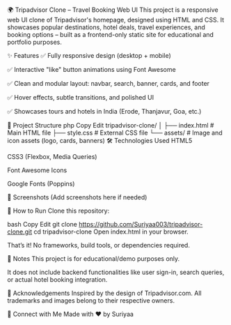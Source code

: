 🌍 Tripadvisor Clone – Travel Booking Web UI
This project is a responsive web UI clone of Tripadvisor's homepage, designed using HTML and CSS. It showcases popular destinations, hotel deals, travel experiences, and booking options – built as a frontend-only static site for educational and portfolio purposes.

✨ Features
✅ Fully responsive design (desktop + mobile)

✅ Interactive "like" button animations using Font Awesome

✅ Clean and modular layout: navbar, search, banner, cards, and footer

✅ Hover effects, subtle transitions, and polished UI

✅ Showcases tours and hotels in India (Erode, Thanjavur, Goa, etc.)

📂 Project Structure
php
Copy
Edit
tripadvisor-clone/
│
├── index.html          # Main HTML file
├── style.css           # External CSS file
└── assets/             # Image and icon assets (logo, cards, banners)
🛠️ Technologies Used
HTML5

CSS3 (Flexbox, Media Queries)

Font Awesome Icons

Google Fonts (Poppins)

📸 Screenshots
(Add screenshots here if needed)

🚀 How to Run
Clone this repository:

bash
Copy
Edit
git clone https://github.com/Suriyaa003/tripadvisor-clone.git
cd tripadvisor-clone
Open index.html in your browser.

That’s it! No frameworks, build tools, or dependencies required.

📌 Notes
This project is for educational/demo purposes only.

It does not include backend functionalities like user sign-in, search queries, or actual hotel booking integration.

🙌 Acknowledgements
Inspired by the design of Tripadvisor.com. All trademarks and images belong to their respective owners.

🔗 Connect with Me
Made with ❤️ by Suriyaa

